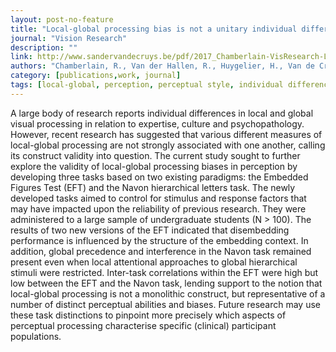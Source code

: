 ```yaml
---
layout: post-no-feature
title: "Local-global processing bias is not a unitary individual difference in visual processing"
journal: "Vision Research"
description: ""
link: http://www.sandervandecruys.be/pdf/2017_Chamberlain-VisResearch-Local-global.pdf
authors: "Chamberlain, R., Van der Hallen, R., Huygelier, H., Van de Cruys, S., & Wagemans, J."
category: [publications,work, journal]
tags: [local-global, perception, perceptual style, individual differences]
---
```


A large body of research reports individual differences in local and global visual processing in relation to expertise, culture and psychopathology. However, recent research has suggested that various different measures of local-global processing are not strongly associated with one another, calling its construct validity into question. The current study sought to further explore the validity of local-global processing biases in perception by developing three tasks based on two existing paradigms: the Embedded Figures Test (EFT) and the Navon hierarchical letters task. The newly developed tasks aimed to control for stimulus and response factors that may have impacted upon the reliability of previous research. They were administered to a large sample of undergraduate students (N > 100). The results of two new versions of the EFT indicated that disembedding performance is influenced by the structure of the embedding context. In addition, global precedence and interference in the Navon task remained present even when local attentional approaches to global hierarchical stimuli were restricted. Inter-task correlations within the EFT were high but low between the EFT and the Navon task, lending support to the notion that local-global processing is not a monolithic construct, but representative of a number of distinct perceptual abilities and biases. Future research may use these task distinctions to pinpoint more precisely which aspects of perceptual processing characterise specific (clinical) participant populations.

